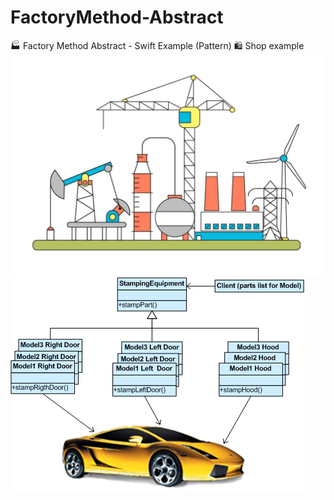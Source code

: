 # FactoryMethod-Abstract
🏭 Factory Method Abstract - Swift Example (Pattern) 
🛍 Shop example
![alt text](https://raw.githubusercontent.com/YeagGarage/FactoryMethod-Abstract/YeagGarage-patch-1/FactoryMethodDesignPattern.jpg)
![alt text](https://raw.githubusercontent.com/YeagGarage/FactoryMethod-Abstract/YeagGarage-patch-1/AbstractFactory.gif)
